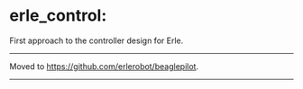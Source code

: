 erle_control:
=============

First approach to the controller design for Erle.

------------

Moved to https://github.com/erlerobot/beaglepilot.

-----------
